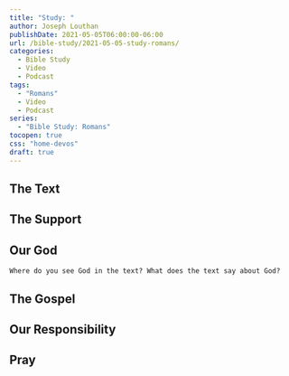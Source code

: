 ```yaml
---
title: "Study: "
author: Joseph Louthan
publishDate: 2021-05-05T06:00:00-06:00
url: /bible-study/2021-05-05-study-romans/
categories:
  - Bible Study
  - Video
  - Podcast
tags:
  - "Romans"
  - Video
  - Podcast
series:
  - "Bible Study: Romans"
tocopen: true
css: "home-devos"
draft: true
---
```

## The Text

## The Support

## Our God



```text
Where do you see God in the text? What does the text say about God?
```

## The Gospel

## Our Responsibility

## Pray

<div style="font-variant: small-caps;">

</div>
&nbsp;


